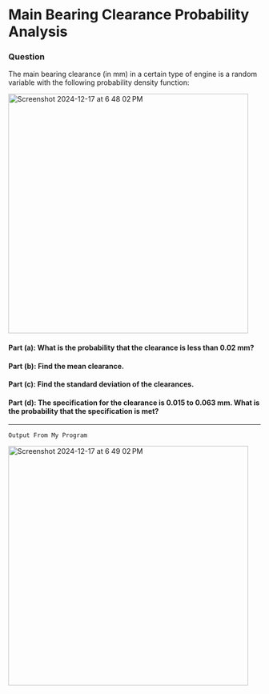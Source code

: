# Main Bearing Clearance Probability Analysis

### Question

The main bearing clearance (in mm) in a certain type of engine is a random variable with the following probability density function:<br>


<img width="479" alt="Screenshot 2024-12-17 at 6 48 02 PM" src="https://github.com/user-attachments/assets/bd4a310f-c0ae-41e4-9336-4553d2a59293" /> <br>



#### Part (a): What is the probability that the clearance is less than 0.02 mm?
#### Part (b): Find the mean clearance.
#### Part (c): Find the standard deviation of the clearances.
#### Part (d): The specification for the clearance is 0.015 to 0.063 mm. What is the probability that the specification is met?

---

```
Output From My Program
```
<img width="479" alt="Screenshot 2024-12-17 at 6 49 02 PM" src="https://github.com/user-attachments/assets/f04cfd15-2ff3-46e7-be66-848b9301404b" />



